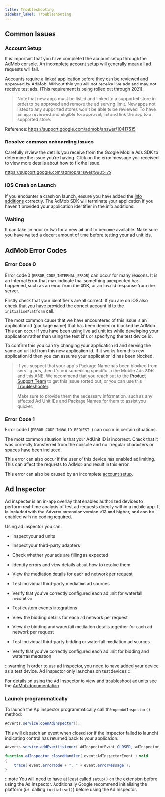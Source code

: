 ```yaml
---
title: Troubleshooting
sidebar_label: Troubleshooting
---
```



## Common Issues



### Account Setup 

It is important that you have completed the account setup through the AdMob console. An incomplete account setup will generally mean all ad requests will fail. 

Accounts require a linked application before they can be reviewed and approved by AdMob. Without this you will not receive live ads and may not receive test ads. (This requirement is being rolled out through 2021).

>
> Note that new apps must be listed and linked to a supported store in order to be approved and remove the ad serving limit. New apps not listed to any supported stores won't be able to be reviewed. To have an app reviewed and eligible for approval, list and link the app to a supported store. 
>

Reference: https://support.google.com/admob/answer/10417515



### Resolve common onboarding issues

Carefully review the details you receive from the Google Mobile Ads SDK to determine the issue you're having. Click on the error message you received to view more details about how to fix the issue. 

https://support.google.com/admob/answer/9905175



### iOS Crash on Launch

If you encounter a crash on launch, ensure you have added the [info additions](add-the-extension#info-additions) correctly. The AdMob SDK will terminate your application if you haven't provided your application identifier in the info additions.


### Waiting

It can take an hour or two for a new ad unit to become available. Make sure you have waited a decent amount of time before testing your ad unit ids.




## AdMob Error Codes

### Error Code 0

Error code 0 (`ERROR_CODE_INTERNAL_ERROR`) can occur for many reasons. It is an Internal Error that may indicate that something unexpected has happened, such as an error from the SDK, or an invalid response from the server.

Firstly check that your identifier's are all correct. If you are on iOS also check that you have provided the correct account id to the `initialisePlatform` call.

The most common cause that we have encountered of this issue is an application id (package name) that has been denied or blocked by AdMob. This can occur if you have been using live ad unit ids while developing your application rather than using the test id's or specifying the test device id. 

To confirm this you can try changing your application id and serving the same ad unit id from this new application id. If it works from this new application id then you can assume your application id has been blocked.  

>
> If you suspect that your app's Package Name has been blocked from serving ads, then it's not something specific to the Mobile Ads SDK and this ANE. We recommend that you reach out to the [Product Support Team](https://support.google.com/admob/contact/account_setup) to get this issue sorted out, or you can use this [Troubleshooter](https://support.google.com/admob/troubleshooter/6401922). 
> 
> Make sure to provide them the necessary information, such as any affected Ad Unit IDs and Package Names for them to assist you quicker.
>




### Error Code 1

Error code 1 (`ERROR_CODE_INVALID_REQUEST `) can occur in certain situations. 

The most common situation is that your AdUnit ID is incorrect. Check that it was correctly transferred from the console and no irregular characters or spaces have been included.

This error can also occur if the user of this device has enabled ad limiting. This can affect the requests to AdMob and result in this error.

This error can also be caused by an incomplete [account setup](#account-setup). 




## Ad Inspector

Ad inspector is an in-app overlay that enables authorized devices to perform real-time analysis of test ad requests directly within a mobile app. It is included with the Adverts extension version v13 and higher, and can be enabled with no coding required. 


Using ad inspector you can:

- Inspect your ad units
- Inspect your third-party adapters
- Check whether your ads are filling as expected
- Identify errors and view details about how to resolve them
- View the mediation details for each ad network per request
- Test individual third-party mediation ad sources
- Verify that you've correctly configured each ad unit for waterfall mediation
- Test custom events integrations

- View the bidding details for each ad network per request
- View the bidding and waterfall mediation details together for each ad network per request
- Test individual third-party bidding or waterfall mediation ad sources

- Verify that you've correctly configured each ad unit for bidding and waterfall mediation

:::warning
In order to use ad inspector, you need to have added your device as a test device. Ad Inspector only launches on test devices
:::


For details on using the Ad Inspector to view and troubleshoot ad units see the [AdMob documentation](https://developers.google.com/admob/android/ad-inspector) 


### Launch programmatically

To launch the Ap inspector programmatically call the `openAdInspector()` method:

```actionscript
Adverts.service.openAdInspector();
```

This will dispatch an event when closed (or if the inspector failed to launch) indicating control has returned back to your application:

```actionscript
Adverts.service.addEventListener( AdInspectorEvent.CLOSED, adInspector_closedHandler );

function adInspector_closedHandler( event:AdInspectorEvent ):void
{
    trace( event.errorCode + ", " + event.errorMessage );
}
```

:::note
You will need to have at least called `setup()` on the extension before using the Ad Inspector. Additionally Google recommend initialising the platform (i.e. calling `initialise()`) before using the Ad Inspector.